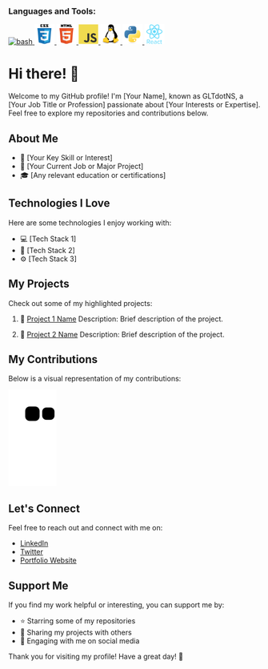 
 
<p align="left">
</p>

<h3 align="left">Languages and Tools:</h3>
<p align="left"> <a href="https://www.gnu.org/software/bash/" target="_blank" rel="noreferrer"> <img src="https://www.vectorlogo.zone/logos/gnu_bash/gnu_bash-icon.svg" alt="bash" width="40" height="40"/> </a> <a href="https://www.w3schools.com/css/" target="_blank" rel="noreferrer"> <img src="https://raw.githubusercontent.com/devicons/devicon/master/icons/css3/css3-original-wordmark.svg" alt="css3" width="40" height="40"/> </a> <a href="https://www.w3.org/html/" target="_blank" rel="noreferrer"> <img src="https://raw.githubusercontent.com/devicons/devicon/master/icons/html5/html5-original-wordmark.svg" alt="html5" width="40" height="40"/> </a> <a href="https://developer.mozilla.org/en-US/docs/Web/JavaScript" target="_blank" rel="noreferrer"> <img src="https://raw.githubusercontent.com/devicons/devicon/master/icons/javascript/javascript-original.svg" alt="javascript" width="40" height="40"/> </a> <a href="https://www.linux.org/" target="_blank" rel="noreferrer"> <img src="https://raw.githubusercontent.com/devicons/devicon/master/icons/linux/linux-original.svg" alt="linux" width="40" height="40"/> </a> <a href="https://www.python.org" target="_blank" rel="noreferrer"> <img src="https://raw.githubusercontent.com/devicons/devicon/master/icons/python/python-original.svg" alt="python" width="40" height="40"/> </a> <a href="https://reactjs.org/" target="_blank" rel="noreferrer"> <img src="https://raw.githubusercontent.com/devicons/devicon/master/icons/react/react-original-wordmark.svg" alt="react" width="40" height="40"/> </a> </p>

# Hi there! 👋

Welcome to my GitHub profile! I'm [Your Name], known as GLTdotNS, a [Your Job Title or Profession] passionate about [Your Interests or Expertise]. Feel free to explore my repositories and contributions below.

## About Me

- 🌟 [Your Key Skill or Interest]
- 💼 [Your Current Job or Major Project]
- 🎓 [Any relevant education or certifications]

## Technologies I Love

Here are some technologies I enjoy working with:

- 💻 [Tech Stack 1]
- 🚀 [Tech Stack 2]
- ⚙️ [Tech Stack 3]

## My Projects

Check out some of my highlighted projects:

1. 🌟 [Project 1 Name](link)
   Description: Brief description of the project.
   
2. 🚀 [Project 2 Name](link)
   Description: Brief description of the project.

## My Contributions

Below is a visual representation of my contributions:

![Snake animation](https://github.com/GLTdotNS/GLTdotNS/blob/output/github-contribution-grid-snake.svg)

## Let's Connect

Feel free to reach out and connect with me on:

- [LinkedIn](link)
- [Twitter](link)
- [Portfolio Website](link)

## Support Me

If you find my work helpful or interesting, you can support me by:

- ⭐️ Starring some of my repositories
- 📢 Sharing my projects with others
- 💬 Engaging with me on social media

Thank you for visiting my profile! Have a great day! 🎉


